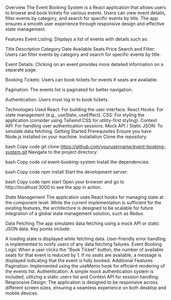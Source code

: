 Overview
The Event Booking System is a React application that allows users to browse and book tickets for various events. Users can view event details, filter events by category, and search for specific events by title. The app ensures a smooth user experience through responsive design and effective state management.

Features
Event Listing: Displays a list of events with details such as:

Title
Description
Category
Date
Available Seats
Price
Search and Filter: Users can filter events by category and search for specific events by title.

Event Details: Clicking on an event provides more detailed information on a separate page.

Booking Tickets: Users can book tickets for events if seats are available.

Pagination: The events list is paginated for better navigation.

Authentication: Users must log in to book tickets.

Technologies Used
React: For building the user interface.
React Hooks: For state management (e.g., useState, useEffect).
CSS: For styling the application (consider using Tailwind CSS for utility-first styling).
Context API: For handling user authentication sessions.
Mock API / Static JSON: To simulate data fetching.
Getting Started
Prerequisites
Ensure you have Node.js installed on your machine.
Installation
Clone the repository:

bash
Copy code
git clone https://github.com/yourusername/event-booking-system.git
Navigate to the project directory:

bash
Copy code
cd event-booking-system
Install the dependencies:

bash
Copy code
npm install
Start the development server:

bash
Copy code
npm start
Open your browser and go to http://localhost:3000 to see the app in action.

State Management
The application uses React hooks for managing state at the component level. While the current implementation is sufficient for the existing features, the architecture is designed to be scalable for future integration of a global state management solution, such as Redux.

Data Fetching
The app simulates data fetching using a mock API or static JSON data. Key points include:

A loading state is displayed while fetching data.
User-friendly error handling is implemented to notify users of any data fetching failures.
Event Booking Logic
When a user clicks the "Book Ticket" button, the number of available seats for that event is reduced by 1.
If no seats are available, a message is displayed indicating that the event is fully booked.
Additional Features
Pagination: Implemented using the useMemo hook for efficient rendering of the events list.
Authentication: A simple mock authentication system is included, utilizing a static users list and Context API for session handling.
Responsive Design: The application is designed to be responsive across different screen sizes, ensuring a seamless experience on both desktop and mobile devices.
